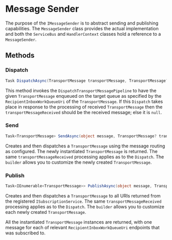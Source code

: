 # Message Sender

The purpose of the `IMessageSender` is to abstract sending and publishing capabilities.  The `MessageSender` class provides the actual implementation and both the `ServiceBus` and `HandlerContext` classes hold a reference to a `MessageSender`.

## Methods

### Dispatch

``` c#
Task DispatchAsync(TransportMessage transportMessage, TransportMessage? transportMessageReceived = null);
```

This method invokes the `DispatchTransportMessagePipeline` to have the given `TransportMessage` enqueued on the target queue as specified by the `RecipientInboxWorkQueueUri` of the `TransportMessage`.  If this `Dispatch` takes place in response to the processing of received `TransportMessage` then the `transportMessageReceived` should be the received message; else it is `null`.

### Send

``` c#
Task<TransportMessage> SendAsync(object message, TransportMessage? transportMessageReceived = null, Action<TransportMessageBuilder>? builder = null);
```

Creates and then dispatches a `TransportMessage` using the message routing as configured.  The newly instantiated `TransportMessage` is returned.  The same `transportMessageReceived` processing applies as to the `Dispatch`.  The `builder` allows you to customize the newly created `TransportMessage`.

### Publish

``` c#
Task<IEnumerable<TransportMessage>> PublishAsync(object message, TransportMessage? transportMessageReceived = null, Action<TransportMessageBuilder>? builder = null);
```

Creates and then dispatches a `TransportMessage` to all URIs returned from the registered `ISubscriptionService`.  The same `transportMessageReceived` processing applies as to the `Dispatch`.  The `builder` allows you to customize each newly created `TransportMessage`.

All the instantiated `TransportMessage` instances are returned, with one message for each of relevant `RecipientInboxWorkQueueUri` endpoints that was subscribed to.
